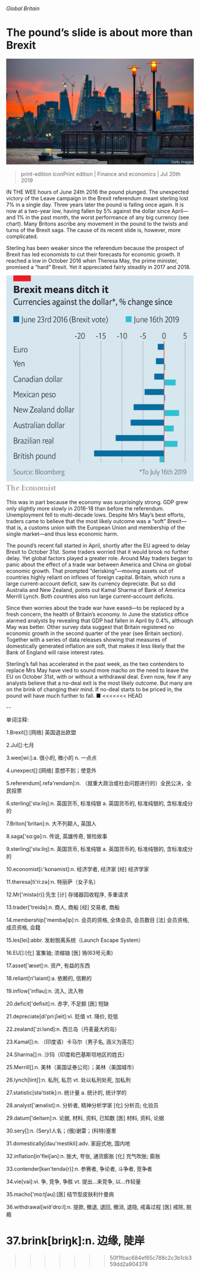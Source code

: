###### Global Britain

# The pound’s slide is about more than Brexit 

![image](images/20190720_FNP502_0.jpg) 

> print-edition iconPrint edition | Finance and economics | Jul 20th 2019 

IN THE WEE hours of June 24th 2016 the pound plunged. The unexpected victory of the Leave campaign in the Brexit referendum meant sterling lost 7% in a single day. Three years later the pound is falling once again. It is now at a two-year low, having fallen by 5% against the dollar since April—and 1% in the past month, the worst performance of any big currency (see chart). Many Britons ascribe any movement in the pound to the twists and turns of the Brexit saga. The cause of its recent slide is, however, more complicated. 

Sterling has been weaker since the referendum because the prospect of Brexit has led economists to cut their forecasts for economic growth. It reached a low in October 2016 when Theresa May, the prime minister, promised a “hard” Brexit. Yet it appreciated fairly steadily in 2017 and 2018. 

![image](images/20190720_FNC430.png) 

This was in part because the economy was surprisingly strong. GDP grew only slightly more slowly in 2016-18 than before the referendum. Unemployment fell to multi-decade lows. Despite Mrs May’s best efforts, traders came to believe that the most likely outcome was a “soft” Brexit—that is, a customs union with the European Union and membership of the single market—and thus less economic harm. 

The pound’s recent fall started in April, shortly after the EU agreed to delay Brexit to October 31st. Some traders worried that it would brook no further delay. Yet global factors played a greater role. Around May traders began to panic about the effect of a trade war between America and China on global economic growth. That prompted “derisking”—moving assets out of countries highly reliant on inflows of foreign capital. Britain, which runs a large current-account deficit, saw its currency depreciate. But so did Australia and New Zealand, points out Kamal Sharma of Bank of America Merrill Lynch. Both countries also run large current-account deficits. 

Since then worries about the trade war have eased—to be replaced by a fresh concern, the health of Britain’s economy. In June the statistics office alarmed analysts by revealing that GDP had fallen in April by 0.4%, although May was better. Other survey data suggest that Britain registered no economic growth in the second quarter of the year (see Britain section). Together with a series of data releases showing that measures of domestically generated inflation are soft, that makes it less likely that the Bank of England will raise interest rates. 

Sterling’s fall has accelerated in the past week, as the two contenders to replace Mrs May have vied to sound more macho on the need to leave the EU on October 31st, with or without a withdrawal deal. Even now, few if any analysts believe that a no-deal exit is the most likely outcome. But many are on the brink of changing their mind. If no-deal starts to be priced in, the pound will have much further to fall. ■ 
<<<<<<< HEAD

-- 

 单词注释:

1.Brexit[]:[网络] 英国退出欧盟 

2.Jul[]:七月 

3.wee[wi:]:a. 很小的, 微小的 n. 一点点 

4.unexpect[]:[网络] 意想不到；使意外 

5.referendum[.refә'rendәm]:n. （就重大政治或社会问题进行的）全民公决，全民投票 

6.sterling['stә:liŋ]:n. 英国货币, 标准纯银 a. 英国货币的, 标准纯银的, 含标准成分的 

7.Briton['britәn]:n. 大不列颠人, 英国人 

8.saga['sɑ:gә]:n. 传说, 英雄传奇, 冒险故事 

9.sterling['stә:liŋ]:n. 英国货币, 标准纯银 a. 英国货币的, 标准纯银的, 含标准成分的 

10.economist[i:'kɒnәmist]:n. 经济学者, 经济家 [经] 经济学家 

11.theresa[ti'ri:zә]:n. 特丽萨（女子名） 

12.Mr['mistә(r)]:先生 [计] 存储器回收程序, 多重请求 

13.trader['treidә]:n. 商人, 商船 [经] 交易者, 商船 

14.membership['membәʃip]:n. 会员的资格, 全体会员, 会员数目 [法] 会员资格, 成员资格, 会籍 

15.les[lei]:abbr. 发射脱离系统（Launch Escape System） 

16.EU[]:[化] 富集铀; 浓缩铀 [医] 铕(63号元素) 

17.asset['æset]:n. 资产, 有益的东西 

18.reliant[ri'laiәnt]:a. 依赖的, 信赖的 

19.inflow['inflәu]:n. 流入, 流入物 

20.deficit['defisit]:n. 赤字, 不足额 [医] 短缺 

21.depreciate[di'pri:ʃieit]:vi. 贬值 vt. 降价, 贬低 

22.zealand['zi:lәnd]:n. 西兰岛（丹麦最大的岛） 

23.Kamal[]:n. （印度语）卡马尔（男子名, 涵义为莲花） 

24.Sharma[]:n. 沙玛（印度和巴基斯坦地区的姓氏） 

25.Merrill[]:n. 美林（美国证券公司）；美林（美国城市） 

26.lynch[lintʃ]:n. 私刑, 私罚 vt. 处以私刑处死, 加私刑 

27.statistic[stә'tistik]:n. 统计量 a. 统计的, 统计学的 

28.analyst['ænәlist]:n. 分析者, 精神分析学家 [化] 分析员; 化验员 

29.datum['deitәm]:n. 论据, 材料, 资料, 已知数 [医] 材料, 资料, 论据 

30.sery[]:n. (Sery)人名；(俄)谢雷；(科特)塞里 

31.domestically[dәu'mestikli]:adv. 家庭式地, 国内地 

32.inflation[in'fleiʃәn]:n. 胀大, 夸张, 通货膨胀 [化] 充气吹胀; 膨胀 

33.contender[kәn'tendә(r)]:n. 参赛者, 争论者, 斗争者, 竞争者 

34.vie[vai]:vi. 争, 竞争, 争胜 vt. 提出...来竞争, 以...作较量 

35.macho['mɑ:tʃәu]:[医] 结节型皮肤利什曼病 

36.withdrawal[wið'drɒ:l]:n. 提款, 撤退, 退回, 撤消, 退隐, 戒毒过程 [医] 戒除, 脱瘾 

37.brink[briŋk]:n. 边缘, 陡岸 
=======
>>>>>>> 50f1fbac684ef65c788c2c3b1cb359dd2a904378


